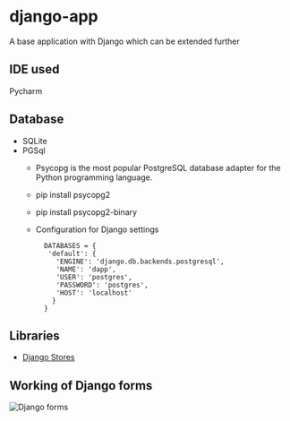 # django-app
A base application with Django which can be extended further

## IDE used
 Pycharm
 
## Database
 * SQLite  
 * PGSql
   - Psycopg is the most popular PostgreSQL database adapter for the Python programming language.
   - pip install psycopg2
   - pip install psycopg2-binary
   - Configuration for Django settings
     
     ```
       DATABASES = {
        'default': {
          'ENGINE': 'django.db.backends.postgresql',
          'NAME': 'dapp',
          'USER': 'postgres',
          'PASSWORD': 'postgres',
          'HOST': 'localhost'
         }
       }
     ```
     
 ## Libraries
 - [Django Stores](https://github.com/jschneier/django-storages)
 
 ## Working of Django forms
 ![Django forms](https://developer.mozilla.org/en-US/docs/Learn/Server-side/Django/Forms/form_handling_-_standard.png)

